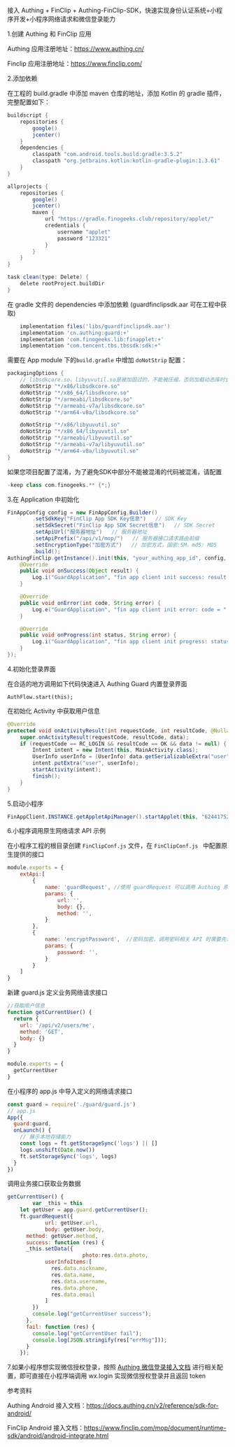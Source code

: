 接入 Authing + FinClip + Authing-FinClip-SDK，快速实现身份认证系统+小程序开发+小程序网络请求和微信登录能力



1.创建 Authing 和 FinClip 应用

Authing 应用注册地址：https://www.authing.cn/

Finclip 应用注册地址：https://www.finclip.com/



2.添加依赖

在工程的 build.gradle 中添加 maven 仓库的地址，添加 Kotlin 的 gradle 插件，完整配置如下：

```groovy
buildscript {
    repositories {
        google()
        jcenter()
    }
    dependencies {
        classpath "com.android.tools.build:gradle:3.5.2"
        classpath "org.jetbrains.kotlin:kotlin-gradle-plugin:1.3.61"
    }
}

allprojects {
    repositories {
        google()
        jcenter()
        maven {
            url "https://gradle.finogeeks.club/repository/applet/"
            credentials {
                username "applet"
                password "123321"
            }
        }
    }
}

task clean(type: Delete) {
    delete rootProject.buildDir
}
```

在 gradle 文件的 dependencies 中添加依赖 (guardfinclipsdk.aar 可在工程中获取)

```groovy
	implementation files('libs/guardfinclipsdk.aar')
    implementation 'cn.authing:guard:+'
    implementation 'com.finogeeks.lib:finapplet:+'
    implementation "com.tencent.tbs.tbssdk:sdk:+"
```

需要在 App module 下的`build.gradle` 中增加 `doNotStrip` 配置：

```groovy
packagingOptions {
    // libsdkcore.so、libyuvutil.so是被加固过的，不能被压缩，否则加载动态库时会报错
    doNotStrip "*/x86/libsdkcore.so"
    doNotStrip "*/x86_64/libsdkcore.so"
    doNotStrip "*/armeabi/libsdkcore.so"
    doNotStrip "*/armeabi-v7a/libsdkcore.so"
    doNotStrip "*/arm64-v8a/libsdkcore.so"

    doNotStrip "*/x86/libyuvutil.so"
    doNotStrip "*/x86_64/libyuvutil.so"
    doNotStrip "*/armeabi/libyuvutil.so"
    doNotStrip "*/armeabi-v7a/libyuvutil.so"
    doNotStrip "*/arm64-v8a/libyuvutil.so"
}
```

如果您项目配置了混淆，为了避免SDK中部分不能被混淆的代码被混淆，请配置

```groovy
-keep class com.finogeeks.** {*;}
```



3.在 Application 中初始化

```java
FinAppConfig config = new FinAppConfig.Builder()
        .setSdkKey("FinClip App SDK Key信息")   // SDK Key
        .setSdkSecret("FinClip App SDK Secret信息")   // SDK Secret
        .setApiUrl("服务器地址")   // 服务器地址
        .setApiPrefix("/api/v1/mop/")   // 服务器接口请求路由前缀
        .setEncryptionType("加密方式")   // 加密方式，国密:SM，md5: MD5
        .build();
AuthingFinClip.getInstance().init(this, "your_authing_app_id", config, new FinCallback<Object>() {
    @Override
    public void onSuccess(Object result) {
        Log.i("GuardApplication", "fin app client init success: result = " + result);
    }

    @Override
    public void onError(int code, String error) {
        Log.e("GuardApplication", "fin app client init error: code = " + code + " error = " + error);
    }

    @Override
    public void onProgress(int status, String error) {
        Log.i("GuardApplication", "fin app client init progress: status = " + status + " error = " + error);
    }
});
```



4.初始化登录界面

在合适的地方调用如下代码快速进入 Authing Guard 内置登录界面

```
AuthFlow.start(this);
```

在初始化 Activity 中获取用户信息

```java
@Override
protected void onActivityResult(int requestCode, int resultCode, @Nullable Intent data) {
    super.onActivityResult(requestCode, resultCode, data);
    if (requestCode == RC_LOGIN && resultCode == OK && data != null) {
        Intent intent = new Intent(this, MainActivity.class);
        UserInfo userInfo = (UserInfo) data.getSerializableExtra("user");
        intent.putExtra("user", userInfo);
        startActivity(intent);
        finish();
    }
}
```



5.启动小程序

```java
FinAppClient.INSTANCE.getAppletApiManager().startApplet(this, "6244175278c1a7000142b2c5");
```



6.小程序调用原生网络请求 API 示例

在小程序工程的根目录创建 `FinClipConf.js` 文件，在 `FinClipConf.js ` 中配置原生提供的接口

```javascript
module.exports = {
    extApi:[
        {
            name: 'guardRequest', //使用 guardRequest 可以调用 Authing 原生 API
            params: {
                url: '',
                body: {},
                method: '',
            }   
        },
        {
            name: 'encryptPassword',  //密码加密，调用密码相关 API 时需要先调用此方法密码加密
            params: {
                password: '',
            }
        }
    ]
}
```

新建 guard.js 定义业务网络请求接口

```javascript
//获取用户信息
function getCurrentUser() {
  return {
    url: '/api/v2/users/me',
    method: 'GET',
    body: {}
  }
}

module.exports = {
  getCurrentUser
}
```

在小程序的 app.js 中导入定义的网络请求接口

```javascript
const guard = require('./guard/guard.js')
// app.js
App({
  guard:guard,
  onLaunch() {
    // 展示本地存储能力
    const logs = ft.getStorageSync('logs') || []
    logs.unshift(Date.now())
    ft.setStorageSync('logs', logs)
  }
})
```

调用业务接口获取业务数据

```javascript
getCurrentUser() {
		var _this = this
    let getUser = app.guard.getCurrentUser();
   	ft.guardRequest({
			url: getUser.url,
			body: getUser.body,
      method: getUser.method,
      success: function (res) {
      _this.setData({
						photo:res.data.photo,
            userInfoItems:[
              res.data.nickname,
              res.data.name,
              res.data.username,
              res.data.phone,
              res.data.email
            ]
        })
        console.log("getCurrentUser success");
      },
      fail: function (res) {
        console.log("getCurrentUser fail");
        console.log(JSON.stringify(res["errMsg"]));
      }
    });
```



7.如果小程序想实现微信授权登录，按照 [Authing 微信登录接入文档](https://docs.authing.cn/v2/reference/sdk-for-android/social/wechat.html) 进行相关配置，即可直接在小程序端调用 wx.login 实现微信授权登录并且返回 token



参考资料

Authing Android 接入文档：https://docs.authing.cn/v2/reference/sdk-for-android/

FinClip Android 接入文档：https://www.finclip.com/mop/document/runtime-sdk/android/android-integrate.html

